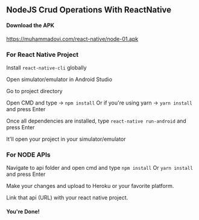 ## NodeJS Crud Operations With ReactNative

#### Download the APK

https://muhammadovi.com/react-native/node-01.apk

### For React Native Project
Install `react-native-cli` globally

Open simulator/emulator in Android Studio

Go to project directory

Open CMD and type -> `npm install` Or if you're using yarn -> `yarn install` and press Enter

Once all dependencies are installed, type `react-native run-android` and press Enter

It'll open your project in your simulator/emulator


### For NODE APIs
Navigate to api folder and open cmd and type `npm install` Or `yarn install` and press Enter

Make your changes and upload to Heroku or your favorite platform.

Link that api (URL) with your react native project.

#### You're Done!
